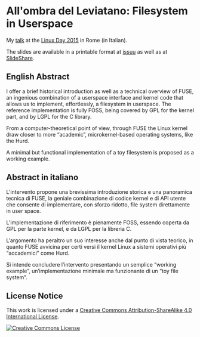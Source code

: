 # All'ombra del Leviatano: Filesystem in Userspace

My [talk](https://robertoreale.me/linux-day-2015) at the [Linux Day 2015](http://lug.uniroma2.it/ld15/) in Rome (in Italian).

The slides are available in a printable format at [issuu](https://issuu.com/roberto-reale/docs/linux-day-2015) as well as at [SlideShare](https://www.slideshare.net/robertoreale/allombra-del-leviatano-filesystem-in-userspace).

## English Abstract

I offer a brief historical introduction as well as a technical overview of FUSE, an ingenious combination of a userspace interface and kernel code that allows us to implement, effortlessly, a filesystem in userspace. The reference implementation is fully FOSS, being covered by GPL for the kernel part, and by LGPL for the C library.

From a computer-theoretical point of view, through FUSE the Linux kernel draw closer to more “academic”, microkernel-based operating systems, like the Hurd.

A minimal but functional implementation of a toy filesystem is proposed as a working example.

## Abstract in italiano

L’intervento propone una brevissima introduzione storica e una panoramica tecnica di FUSE, la geniale combinazione di codice kernel e di API utente che consente di implementare, con sforzo ridotto, file system direttamente in user space.

L’implementazione di riferimento è pienamente FOSS, essendo coperta da GPL per la parte kernel, e da LGPL per la libreria C.

L’argomento ha peraltro un suo interesse anche dal punto di vista teorico, in quanto FUSE avvicina per certi versi il kernel Linux a sistemi operativi più “accademici” come Hurd.

Si intende concludere l’intervento presentando un semplice “working example”, un’implementazione minimale ma funzionante di un “toy file system”.

## License Notice

This work is licensed under a <a rel="license" href="http://creativecommons.org/licenses/by-sa/4.0/">Creative Commons Attribution-ShareAlike 4.0 International License</a>.

<a rel="license" href="http://creativecommons.org/licenses/by-sa/4.0/"><img alt="Creative Commons License" style="border-width:0" src="https://i.creativecommons.org/l/by-sa/4.0/88x31.png" /></a>
